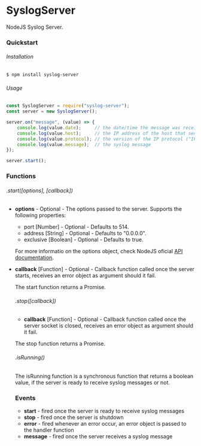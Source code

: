 # SyslogServer

NodeJS Syslog Server.

### Quickstart

###### Installation
```shell
$ npm install syslog-server
```

###### Usage
```javascript
const SyslogServer = require("syslog-server");
const server = new SyslogServer();

server.on("message", (value) => {
    console.log(value.date);     // the date/time the message was received
    console.log(value.host);     // the IP address of the host that sent the message
    console.log(value.protocol); // the version of the IP protocol ("IPv4" or "IPv6")
    console.log(value.message);  // the syslog message
});

server.start();
```

### Functions

###### .start([options], [callback])

- **options** <Object> - Optional - The options passed to the server. Supports the following properties:
    - port [Number] - Optional - Defaults to 514.
    - address [String] - Optional - Defaults to "0.0.0.0".
    - exclusive [Boolean] - Optional - Defaults to true.

    For more informatio on the options object, check NodeJS oficial [API documentation](https://nodejs.org/api/dgram.html#dgram_socket_bind_options_callback).

- **callback** [Function] - Optional - Callback function called once the server starts, receives an error object as argument should it fail.

The start function returns a Promise.

###### .stop([callback])

- **callback** [Function] - Optional - Callback function called once the server socket is closed, receives an error object as argument should it fail.

The stop function returns a Promise.

###### .isRunning()

The isRunning function is a synchronous function that returns a boolean value, if the server is ready to receive syslog messages or not.

### Events

- **start** - fired once the server is ready to receive syslog messages
- **stop** - fired once the server is shutdown
- **error** - fired whenever an error occur, an error object is passed to the handler function
- **message** - fired once the server receives a syslog message
